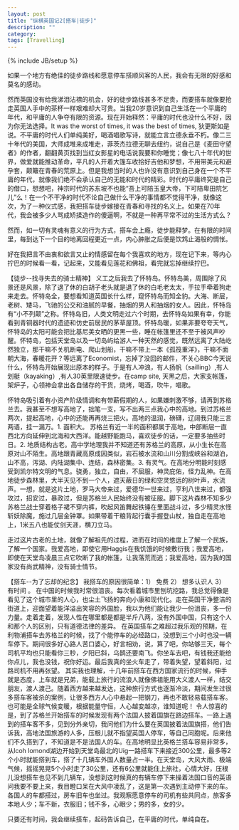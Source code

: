 ```yaml
---
layout: post
title: "纵横英国记2[搭车|徒步]"
description: ""
category: 
tags: [Travelling]
---
```

{% include JB/setup %}


如果一个地方有绝佳的徒步路线和愿意停车搭顺风客的人民，我会有无限的好感和莫名的感动。

然而英国没有给我涕泪沾襟的机会，好的徒步路线甚多不足贵，而要搭车就像要抢走英国人手中的茶杯一样艰难却大可贵。当我20岁意识到自己生活在一个平庸的年代，和平庸的人争夺有限的资源。现在开始释然：平庸的时代也没什么不好，因为你无法选择。It was the worst of times, it was the best of times, 狄更斯如是说。不平庸的时代人们单纯美好，喝酒唱歌写诗，就能立言立德永垂不朽。像二三十年代的美国，大师成堆来成堆走，菲茨杰拉德无聊去纽约，说自己是《麦田守望者》的作者，翻翻黄页找到当红女影星的电话说我要和你睡觉；像七八十年代的世界，做爱就能推动革命，平凡的人开着大篷车收拾好吉他和梦想，不用带美元和避孕套，颠簸在青春的荒原上。但是我想当时的人也许没有意识到自己身在一个不平庸的年代，就像我们绝不会承认自己的无能和时代的精彩。时代的平庸终究是自己的借口，想想吧，神宗时代的苏东坡不也能“吾上可陪玉皇大帝，下可陪卑田院乞儿”么！在一个不干净的时代不论自己做什么干净的事情都不觉得干净，就像这次，为了一种仪式感，我把搭车徒步嫁接在青春和寻找的名义上。如果在70年代，我会被多少人骂成矫揉造作的傻逼啊，不就是一种再平常不过的生活方式么？

然而，如一切有灵魂有意义的行为方式，搭车会上瘾，徒步能释梦。在有限的时间里，每到达下一个目的地离回程更近一点，内心肿胀之后便是饮鸩止渴般的惆怅。

好在我把言不由衷和欲言又止的情感留在每个我喜欢的地方，现在记下来，等内心拧巴的时候看一看，记起来，又能看见莲花和佛祖，看完就忘掉继续拧巴。

【徒步--找寻失去的骑士精神】
义工之后我去了怀特岛。怀特岛美，周围除了风景还是风景，除了退了休的白胡子老头就是退了休的白毛老太太，手拉手牵着狗走来走去。怀特岛全，要想看知道英国长什么样，窥怀特岛而知全豹。大海、断层，老树、矮马，飞驰的公交和油腻的早餐，抽烟的男人和抽烟的女人。因此，怀特岛有“小不列颠”之称。怀特岛旧，人类文明走过六个时期，去怀特岛如果有幸，你能看到青铜器时代的遗迹和仿史前居民的茅草屋顶。怀特岛暖，如果非要夸夸天气，怀特岛的太阳可能会把比基尼美女晒的更黑一些，睡在帐篷里还不至于被风声吵醒。怀特岛，包括天堂岛以及一切岛屿给游人一种天然的感觉，既然远离了大陆屹然独立，那干嘛不关机断电、爬山划船，干嘛不带上一本《孤筏重洋》，干嘛不面朝大海，春暖花开？等远离了Economist，忘掉了没回的邮件，不关心BBC今天说什么，怀特岛开始展现出原本的样子。于是有人冲浪，有人扬帆（sailling）,有人划艇（kayaking）,有人30英里限速徒步。在camp site, 天黑之后，大家支帐篷，架炉子，心领神会拿出各自储存的干货，烧烤，喝酒，吹牛，唱歌。 


怀特岛吸引着有小资产阶级情调和有带薪假期的人，如果嫌刺激不够，请再到苏格兰去。我甚至不想写高地了，拙笔一支，写不出两三点我心中的高地。到过苏格兰两次，提起高地，心中的还能再再烧三把火。高地的温润，磅礴，辽阔我只能三言两语，挂一漏万。1. 面积大。 苏格兰有近一半的面积都属于高地，中部断层一直西北方向延伸到北海和大西洋。能越野能跑马，喜欢徒步的话，一定要多抽些时日。2. 地质结构古老。高中学地理我并不知道还有苏格兰的高原，从小生长在高原对山不陌生。高地跟青藏高原成因类似，岩石被水流和山川分割成峡谷和湖泊，山不高，泻湖、内陆湖集中、连结，森林密集。3. 有灵气。在高地分明能时刻感受到凯尔特文明的气息。骁勇，独立，自由，不屈服，神灵庇佑，怪力乱神。在高地徒步森林里，大半天见不到一个人，遮天蔽日的绿和空灵悠远的树叶声，水流声。一想，就是这片土地，罗马大帝来过，爱德华一世来过，亨利八世来过，都强攻过，招安过，暴政过，但是苏格兰人民始终没有被征服。脚下这片森林不知多少苏格兰战士穿着格子裙不穿内裤，吹起风笛舞起铁锤在里面战斗过，多少精灵水怪斩妖除魔，施过几层金钟罩。如果带着干粮背起行囊手握登山杖，独自走在高地上，1米五八也能仗剑天涯，横刀立马。

走过这片古老的土地，就像了解祖先的过程，进而在时间的维度上了解一个民族，了解一个国家。我爱高地，即使它用Haggis在我饥饿的时候敷衍我；我爱高地，即使在天堂岛凌晨三点它吹断了我的帐篷，让我落荒而逃；我爱高地，因为我的国家没有尚武精神，没有骑士情节。

【搭车--为了忘却的纪念】
我搭车的原因很简单：1） 免费 2） 想多认识人 3） 有时间 。
在中国的时候我时常很沮丧。每次看着城市里刨坑挖路，我总觉得像是看见了这个城市里的人心，也尘土飞扬的奔向小康和现代化。走在英国干净整洁的街道上，迎面望着能洋溢出笑容的外国脸，我以为他们能让我少一份沮丧，多一份力量。走着走着，发现人性在哪里都是都是半斤八两，没有外国中国，只有这个人和那个人的区别，只有道德法律的差异。
在英国搭车之难超过我乐观的预期，在利物浦搭车去苏格兰的时候，找了个能停车的必经路口，没想到三个小时也没一辆车停下。期间很多好心路人苦口婆心，好言相劝，说，算了吧，你站够三天，每个司机平均也只能看你三秒，夕阳已斜，乌鹊还要南飞。你坐车去吧，有钱我还能给你点儿，我也没钱，祝你好运。最后我真的坐火车走了，带着失望，望着斜阳，过路司机不用再张望。
其实我也理解，十几年前搭车在西方国家流行的时候，伸手就是态度，上车就是兄弟，能载上旅行的流浪人就像佛祖能用大义渡人一样，结交朋友，渡人渡己。随着西方越来越发达，这种旅行方式也逐渐冷淡，期间发生过很多搭车客被杀的案例，让很多西方人心中悬起一把钢刀，再也不敢轻易载搭车客。也可能是全球气候变暖，根据能量守恒，人心越变越凉，谁知道呢！
令人惊喜的是，到了苏格兰开始搭车的时候发现有两个法国人披着国旗在路边搭车。一路上遇到的搭车客不多，见到分外亲切，我问他们为什么要在英国披着法国旗搭，他们告诉我，高地法国旅游的人多，压根儿就不指望英国人停车，等自己同胞呢。后来他们不久搭到了，不知道是不是法国人的车。在高地明显比英格兰搭车容易非常多，从lcoh lomond湖边开始到天堂岛最北的Uig一路搭车下来接近300公里，最多等2个小时就能搭到车，搭了十几辆车外国人数量占一半。在天堂岛，大风大雨、极端气候，摇摇晃晃5个小时走了30公里，还有6公里就能住上旅社，心情大好，压根儿没想搭车也见不到几辆车，没想到这时候真的有辆车停下来操着法国口音的英语问我要不要上来，我目瞪口呆在大风中凌乱了，这是第一次遇到主动停下来的车。各国人的车都搭过，房车旧车也坐过。我观察愿意停车的司机有些共同点，旅客多本地人少；车不新，衣服旧；钱不多，心眼少；男的多，女的少。

只要还有时间，我会继续搭车，起码告诉自己，在平庸的时代，单纯自在。




